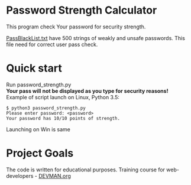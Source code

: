 # Password Strength Calculator

This program check Your password for security strength. 

[PassBlackList.txt](https://github.com/Ranc58/6_password_strength/blob/master/PassBlackList.txt)
have 500 strings of weakly and unsafe passwords. This file need for correct user pass check.

# Quick start 

Run password_strength.py\
**Your pass will not be displayed as you type for security reasons!**\
Example of script launch on Linux, Python 3.5:

```#!bash
$ python3 password_strength.py
Please enter password: <password>
Your password has 10/10 points of strength.
```

Launching on Win is same

# Project Goals

The code is written for educational purposes. Training course for web-developers - [DEVMAN.org](https://devman.org)
